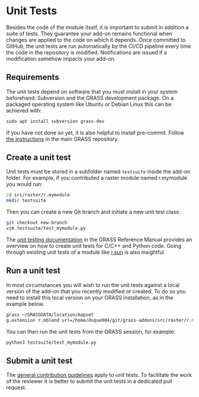 # Unit Tests

Besides the code of the module itself, it is important to submit in addition a
suite of tests. They guarantee your add-on remains functional when changes are
applied to the code on which it depends. Once committed to GitHub, the unit
tests are run automatically by the CI/CD pipeline every time the code in the
repository is modified. Notifications are issued if a modification somehow
impacts your add-on.

## Requirements

The unit tests depend on software that you must install in your system
beforehand: Subversion and the GRASS development package. On a packaged operating
system like Ubuntu or Debian Linux this can be achieved with:

```bash
sudo apt install subversion grass-dev
```

If you have not done so yet, it is also helpful to install pre-commit. Follow
[the
instructions](https://github.com/OSGeo/grass/blob/main/doc/development/submitting/submitting.md#use-pre-commit)
in the main GRASS repository.

## Create a unit test

Unit tests must be stored in a subfolder named `testsuite` inside the add-on
folder. For example, if you contributed a raster module named r.mymodule you
would run:

```bash
cd src/raster/r.mymodule
mkdir testsuite
```

Then you can create a new Git branch and initiate a new unit test class:

```bash
git checkout new-branch
vim testsuite/test_mymodule.py
```

The [unit testing
documentation](https://grass.osgeo.org/grass82/manuals/libpython/gunittest_testing.html)
in the GRASS Reference Manual provides an overview on how to create unit tests
for C/C++ and Python code. Going through existing unit tests of a module
like
[r.sun](https://github.com/OSGeo/grass/blob/main/raster/r.sun/testsuite/test_rsun.py)
is also insightful.

## Run a unit test

In most circumstances you will wish to run the unit tests against a local
version of the add-on that you recently modified or created. To do so you need
to install this local version on your GRASS installation, as in the example
below.

```bash
grass ~/GRASSDATA/location/mapset
g.extension r.mblend url=/home/duque004/git/grass-addons/src/raster/r.mblend
```

You can then run the unit tests from the GRASS session, for example:

```bash
python3 testsuite/test_mymodule.py
```

## Submit a unit test

The [general contribution
guidelines](https://github.com/OSGeo/grass-addons/blob/grass8/CONTRIBUTING.md#changing-code-and-documentation)
apply to unit tests. To facilitate the work of the reviewer it is better to
submit the unit tests in a dedicated pull request.
